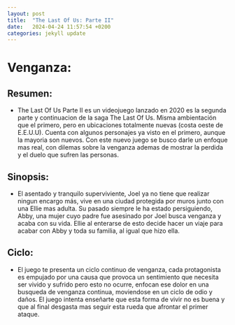 ```yaml
---
layout: post
title:  "The Last Of Us: Parte II"
date:   2024-04-24 11:57:54 +0200
categories: jekyll update
---
```


# Venganza:

## Resumen:

  - The Last Of Us Parte II es un videojuego lanzado en 2020 es la segunda parte y continuacion de la saga The Last Of Us. Misma ambientación que el primero, pero en ubicaciones totalmente nuevas (costa oeste de E.E.U.U). Cuenta con algunos personajes ya visto en el primero, aunque la mayoria son nuevos. Con este nuevo juego se busco darle un enfoque mas real, con dilemas sobre la venganza ademas de mostrar la perdida y el duelo que sufren las personas.    

## Sinopsis:

  - El asentado y tranquilo superviviente, Joel ya no tiene que realizar ningun encargo más, vive en una ciudad protegida por muros junto con una Ellie mas adulta. Su pasado siempre le ha estado persiguiendo, Abby, una mujer cuyo padre fue asesinado por Joel busca venganza y acaba con su vida. Ellie al enterarse de esto decide hacer un viaje para acabar con Abby y toda su familia, al igual que hizo ella.


## Ciclo:

  - El juego te presenta un ciclo continuo de venganza, cada protagonista es empujado por una causa que provoca un sentimiento que necesita ser vivido y sufrido pero esto no ocurre, enfocan ese dolor en una busqueda de venganza continua, moviendose en un ciclo de odio y daños. El juego intenta enseñarte que esta forma de vivir no es buena y que al final desgasta mas seguir esta rueda que afrontar el primer ataque.

